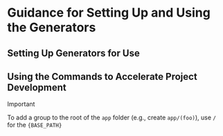 # Guidance for Setting Up and Using the Generators

## Setting Up Generators for Use

## Using the Commands to Accelerate Project Development

> [!IMPORTANT]
> To add a group to the root of the `app` folder (e.g., create `app/(foo)`), use `/` for the `{BASE_PATH}`

